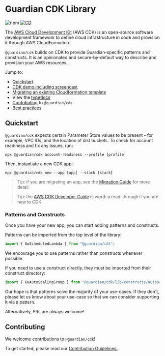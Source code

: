 # Guardian CDK Library

![npm][badge-npm] [![CD][badge-cd]][internal-cd-file]

[badge-cd]: https://github.com/guardian/cdk/actions/workflows/cd.yaml/badge.svg
[badge-npm]: https://img.shields.io/npm/v/@guardian/cdk?style=flat-square
[internal-cd-file]: https://github.com/guardian/cdk/actions/workflows/cd.yaml

The [AWS Cloud Development Kit](aws-cdk) (AWS CDK) is an open-source software
development framework to define cloud infrastructure in code and provision it
through AWS CloudFormation.

`@guardian/cdk` builds on CDK to provide Guardian-specific patterns and
constructs. It is an opinionated and secure-by-default way to describe and
provision your AWS resources.

Jump to:

- [Quickstart](#quickstart)
- [CDK demo including screencast](https://github.com/guardian/cdk-demo)
- [Migrating an existing Cloudformation template](./docs/migration-guide.md)
- View the [typedocs](https://guardian.github.io/cdk/)
- [Contributing](#contributing) to `@guardian/cdk`
- [Best practices](./docs/best-practices.md)

## Quickstart

`@guardian/cdk` expects certain Parameter Store values to be present - for
example, VPC IDs, and the location of dist buckets. To check for account
readiness and fix any issues, run:

    npx @guardian/cdk account-readiness --profile [profile]

Then, instantiate a new CDK app:

    npx @guardian/cdk new --app [app] --stack [stack]

> Tip: if you are migrating an app, see the [Migration
> Guide](./docs/migration-guide.md) for more detail.

> Tip: the [AWS CDK Developer
> Guide](https://docs.aws.amazon.com/cdk/v2/guide/home.html) is worth a
> read-through if you are new to CDK.

### Patterns and Constructs

Once you have your new app, you can start adding patterns and constructs.

Patterns can be imported from the top level of the library:

```typescript
import { GuScheduledLambda } from "@guardian/cdk";
```

We encourage you to use patterns rather than constructs whenever possible.

If you need to use a construct directly, they must be imported from their construct directory:

```typescript
import { GuAutoScalingGroup } from "@guardian/cdk/lib/constructs/autoscaling";
```

Our hope is that patterns solve the majority of your use-cases. If they don't,
please let us know about your use-case so that we can consider supporting it via
a pattern.

Alternatively, PRs are always welcome!

## Contributing

We welcome contributions to `@guardian/cdk`!

To get started, please read our [Contribution
Guidelines.](./docs/contributing.md).
